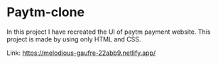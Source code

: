 # Paytm-clone
In this project I have recreated the UI of paytm payment website. This project is made by using only HTML and CSS.

Link: https://melodious-gaufre-22abb9.netlify.app/